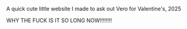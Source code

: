 A quick cute little website I made to ask out Vero for Valentine's, 2025


WHY THE FUCK IS IT SO LONG NOW!!!!!!!!
